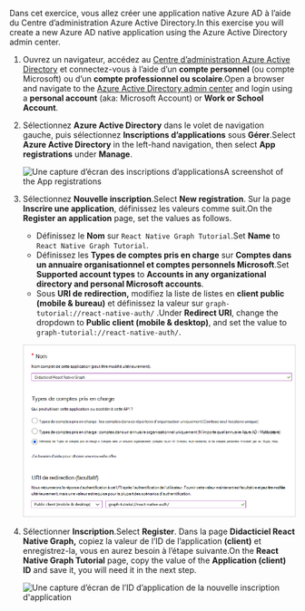<!-- markdownlint-disable MD002 MD041 -->

<span data-ttu-id="aa604-101">Dans cet exercice, vous allez créer une application native Azure AD à l’aide du Centre d’administration Azure Active Directory.</span><span class="sxs-lookup"><span data-stu-id="aa604-101">In this exercise you will create a new Azure AD native application using the Azure Active Directory admin center.</span></span>

1. <span data-ttu-id="aa604-102">Ouvrez un navigateur, accédez au [Centre d’administration Azure Active Directory](https://aad.portal.azure.com) et connectez-vous à l’aide d’un **compte personnel** (ou compte Microsoft) ou d’un **compte professionnel ou scolaire**.</span><span class="sxs-lookup"><span data-stu-id="aa604-102">Open a browser and navigate to the [Azure Active Directory admin center](https://aad.portal.azure.com) and login using a **personal account** (aka: Microsoft Account) or **Work or School Account**.</span></span>

1. <span data-ttu-id="aa604-103">Sélectionnez **Azure Active Directory** dans le volet de navigation gauche, puis sélectionnez **Inscriptions d’applications** sous **Gérer**.</span><span class="sxs-lookup"><span data-stu-id="aa604-103">Select **Azure Active Directory** in the left-hand navigation, then select **App registrations** under **Manage**.</span></span>

    ![<span data-ttu-id="aa604-104">Une capture d’écran des inscriptions d’applications</span><span class="sxs-lookup"><span data-stu-id="aa604-104">A screenshot of the App registrations</span></span> ](./images/aad-portal-app-registrations.png)

1. <span data-ttu-id="aa604-105">Sélectionnez **Nouvelle inscription**.</span><span class="sxs-lookup"><span data-stu-id="aa604-105">Select **New registration**.</span></span> <span data-ttu-id="aa604-106">Sur la page **Inscrire une application**, définissez les valeurs comme suit.</span><span class="sxs-lookup"><span data-stu-id="aa604-106">On the **Register an application** page, set the values as follows.</span></span>

    - <span data-ttu-id="aa604-107">Définissez le **Nom** sur `React Native Graph Tutorial`.</span><span class="sxs-lookup"><span data-stu-id="aa604-107">Set **Name** to `React Native Graph Tutorial`.</span></span>
    - <span data-ttu-id="aa604-108">Définissez les **Types de comptes pris en charge** sur **Comptes dans un annuaire organisationnel et comptes personnels Microsoft**.</span><span class="sxs-lookup"><span data-stu-id="aa604-108">Set **Supported account types** to **Accounts in any organizational directory and personal Microsoft accounts**.</span></span>
    - <span data-ttu-id="aa604-109">Sous **URI de redirection,** modifiez la liste de listes en **client public (mobile & bureau)** et définissez la valeur sur `graph-tutorial://react-native-auth/` .</span><span class="sxs-lookup"><span data-stu-id="aa604-109">Under **Redirect URI**, change the dropdown to **Public client (mobile & desktop)**, and set the value to `graph-tutorial://react-native-auth/`.</span></span>

    ![Capture d’écran de la page Inscrire une application](./images/aad-register-an-app.png)

1. <span data-ttu-id="aa604-111">Sélectionner **Inscription**.</span><span class="sxs-lookup"><span data-stu-id="aa604-111">Select **Register**.</span></span> <span data-ttu-id="aa604-112">Dans la page **Didacticiel React Native Graph,** copiez la valeur de l’ID de l’application **(client)** et enregistrez-la, vous en aurez besoin à l’étape suivante.</span><span class="sxs-lookup"><span data-stu-id="aa604-112">On the **React Native Graph Tutorial** page, copy the value of the **Application (client) ID** and save it, you will need it in the next step.</span></span>

    ![Une capture d’écran de l’ID d’application de la nouvelle inscription d'application](./images/aad-application-id.png)

